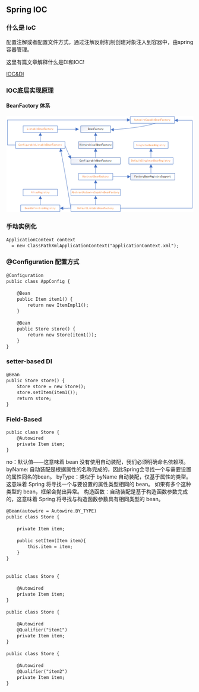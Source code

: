 ## Spring IOC

### 什么是 IoC

配置注解或者配置文件方式，通过注解反射机制创建对象注入到容器中，由spring 容器管理。

这里有篇文章解释什么是DI和IOC! 

[IOC&DI](https://www.baeldung.com/inversion-control-and-dependency-injection-in-spring)

### IOC底层实现原理

#### BeanFactory 体系
![BeanFactory 体系](https://github.com/Teahel/JavaLine/blob/main/image/beanfactory.png)


### 手动实例化

```
ApplicationContext context
  = new ClassPathXmlApplicationContext("applicationContext.xml");
```

### @Configuration 配置方式

```
@Configuration
public class AppConfig {

    @Bean
    public Item item1() {
        return new ItemImpl1();
    }

    @Bean
    public Store store() {
        return new Store(item1());
    }
}
```
### setter-based DI

```
@Bean
public Store store() {
    Store store = new Store();
    store.setItem(item1());
    return store;
}
```

### Field-Based
```
public class Store {
    @Autowired
    private Item item; 
}
```

no：默认值——这意味着 bean 没有使用自动装配，我们必须明确命名依赖项。
byName: 自动装配是根据属性的名称完成的，因此Spring会寻找一个与需要设置的属性同名的bean。
byType：类似于 byName 自动装配，仅基于属性的类型。 这意味着 Spring 将寻找一个与要设置的属性类型相同的 bean。 如果有多个这种类型的 bean，框架会抛出异常。
构造函数：自动装配是基于构造函数参数完成的，这意味着 Spring 将寻找与构造函数参数具有相同类型的 bean。

```
@Bean(autowire = Autowire.BY_TYPE)
public class Store {
    
    private Item item;

    public setItem(Item item){
        this.item = item;    
    }
}


public class Store {
    
    @Autowired
    private Item item;
}

public class Store {
    
    @Autowired
    @Qualifier("item1")
    private Item item;
}

public class Store {
    
    @Autowired
    @Qualifier("item2")
    private Item item;
}
```



